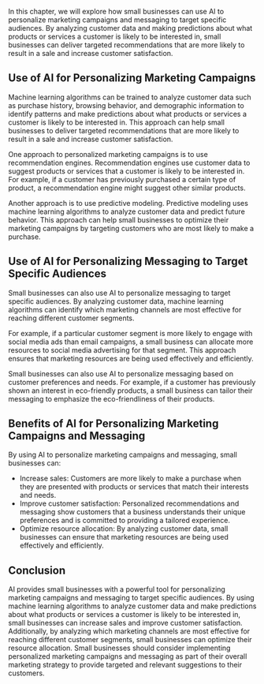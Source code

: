 

In this chapter, we will explore how small businesses can use AI to personalize marketing campaigns and messaging to target specific audiences. By analyzing customer data and making predictions about what products or services a customer is likely to be interested in, small businesses can deliver targeted recommendations that are more likely to result in a sale and increase customer satisfaction.

Use of AI for Personalizing Marketing Campaigns
-----------------------------------------------

Machine learning algorithms can be trained to analyze customer data such as purchase history, browsing behavior, and demographic information to identify patterns and make predictions about what products or services a customer is likely to be interested in. This approach can help small businesses to deliver targeted recommendations that are more likely to result in a sale and increase customer satisfaction.

One approach to personalized marketing campaigns is to use recommendation engines. Recommendation engines use customer data to suggest products or services that a customer is likely to be interested in. For example, if a customer has previously purchased a certain type of product, a recommendation engine might suggest other similar products.

Another approach is to use predictive modeling. Predictive modeling uses machine learning algorithms to analyze customer data and predict future behavior. This approach can help small businesses to optimize their marketing campaigns by targeting customers who are most likely to make a purchase.

Use of AI for Personalizing Messaging to Target Specific Audiences
------------------------------------------------------------------

Small businesses can also use AI to personalize messaging to target specific audiences. By analyzing customer data, machine learning algorithms can identify which marketing channels are most effective for reaching different customer segments.

For example, if a particular customer segment is more likely to engage with social media ads than email campaigns, a small business can allocate more resources to social media advertising for that segment. This approach ensures that marketing resources are being used effectively and efficiently.

Small businesses can also use AI to personalize messaging based on customer preferences and needs. For example, if a customer has previously shown an interest in eco-friendly products, a small business can tailor their messaging to emphasize the eco-friendliness of their products.

Benefits of AI for Personalizing Marketing Campaigns and Messaging
------------------------------------------------------------------

By using AI to personalize marketing campaigns and messaging, small businesses can:

* Increase sales: Customers are more likely to make a purchase when they are presented with products or services that match their interests and needs.
* Improve customer satisfaction: Personalized recommendations and messaging show customers that a business understands their unique preferences and is committed to providing a tailored experience.
* Optimize resource allocation: By analyzing customer data, small businesses can ensure that marketing resources are being used effectively and efficiently.

Conclusion
----------

AI provides small businesses with a powerful tool for personalizing marketing campaigns and messaging to target specific audiences. By using machine learning algorithms to analyze customer data and make predictions about what products or services a customer is likely to be interested in, small businesses can increase sales and improve customer satisfaction. Additionally, by analyzing which marketing channels are most effective for reaching different customer segments, small businesses can optimize their resource allocation. Small businesses should consider implementing personalized marketing campaigns and messaging as part of their overall marketing strategy to provide targeted and relevant suggestions to their customers.
